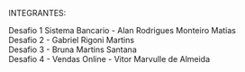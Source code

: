 INTEGRANTES:

Desafio 1 Sistema Bancario - Alan Rodrigues Monteiro Matias<br>
Desafio 2 - Gabriel Rigoni Martins <br>
Desafio 3 - Bruna Martins Santana <br>
Desafio 4 - Vendas Online - Vitor Marvulle de Almeida<br>
